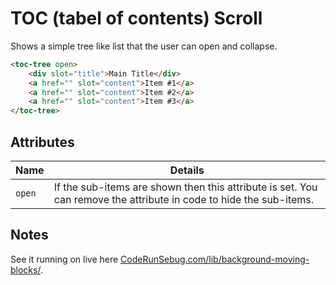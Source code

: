 # TOC (tabel of contents) Scroll

Shows a simple tree like list that the user can open and collapse.

```html
<toc-tree open>
    <div slot="title">Main Title</div>
    <a href="" slot="content">Item #1</a>
    <a href="" slot="content">Item #2</a>
    <a href="" slot="content">Item #3</a>
</toc-tree>
```

## Attributes

|Name|Details|
|---|---|
|`open`|If the sub-items are shown then this attribute is set. You can remove the attribute in code to hide the sub-items.|

## Notes

See it running on live here [CodeRunSebug.com/lib/background-moving-blocks/](https://coderundebug.com/lib/background-moving-blocks/).
